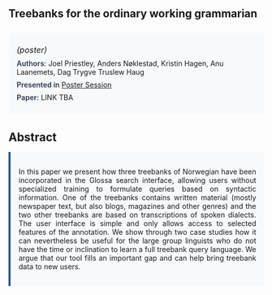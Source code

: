 
<style>    
    h2 {
        margin-top: 0;
        margin-bottom: 1.5rem;
        line-height: 1.3;
    }
    
    h3 {
        margin-top: 2rem;
        margin-bottom: 1rem;
        font-size: 1.4rem;
        font-weight:bold;
    }
    
    .metadata {
        background-color: #f7fafc;
        padding: 1rem;
        border-radius: 6px;
        margin-bottom: 2rem;
    }
    
    .metadata p {
        margin: 0.5rem 0;
    }
    
    .abstract {
        text-align: justify;
        padding: 1rem;
        background-color: #f7fafc;
        border-left: 4px solid #2c5282;
        border-radius: 0 6px 6px 0;
    }
    
    strong {
        color: #2d3748;
        font-weight: 600;
    }
</style>
<main role="main">
<h2>Treebanks for the ordinary working grammarian</h2>

<section class="metadata">
<p style='font-size:1rem'><i>(poster)</i></p>
<p><strong>Authors:</strong> Joel Priestley, Anders Nøklestad, Kristin Hagen, Anu Laanemets, Dag Trygve Truslew Haug</p>
<p><strong>Presented in</strong> <a href='/programme/#postersession'>Poster Session</a></p>
<p><strong>Paper:</strong> LINK TBA</p>
</section>

<section>
<h3>Abstract</h3>
<div class="abstract">
<p>In this paper we present how three treebanks of Norwegian have been incorporated in the Glossa search interface, allowing users without specialized training to formulate queries based on syntactic information. One of the treebanks contains  written material (mostly newspaper text, but also blogs, magazines and other genres) and the two other treebanks are based on transcriptions of spoken dialects. The user interface is simple and only allows access to selected features of the annotation. We show through two case studies how it can nevertheless be useful for the large group linguists who do not have the time or inclination to learn a full treebank query language. We argue that our tool fills an important gap and can help bring treebank data to new users.</p>
</div>
</section>
</main>